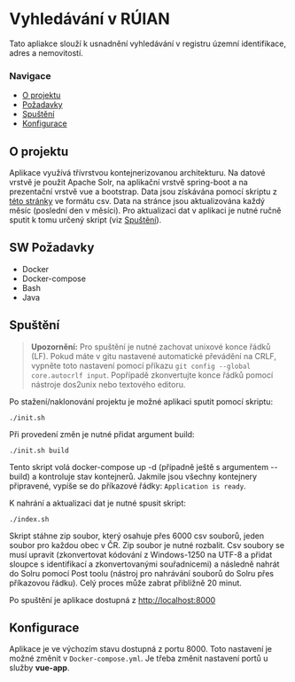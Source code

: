 # Vyhledávání v RÚIAN
Tato apliakce slouží k usnadnění vyhledávání v registru územní identifikace, adres a nemovitostí.

### Navigace
  - [O projektu](#o-projektu)
  - [Požadavky](#sw-po%c5%beadavky)
  - [Spuštění](#spu%c5%a1t%c4%9bn%c3%ad)
  - [Konfigurace](#konfigurace)

## O projektu
Aplikace využívá třívrstvou kontejnerizovanou architekturu. Na datové vrstvě je použit Apache Solr, na aplikační vrstvě spring-boot a na prezentační vrstvě vue a bootstrap. Data jsou získávána pomocí skriptu z [této stránky](https://nahlizenidokn.cuzk.cz/StahniAdresniMistaRUIAN.aspx) ve formátu csv. Data na stránce jsou aktualizována každý měsíc (poslední den v měsíci). Pro aktualizaci dat v aplikaci je nutné ručně sputit k tomu určený skript (viz [Spuštění](#spuštění)).

## SW Požadavky
- Docker
- Docker-compose
- Bash
- Java

## Spuštění
>**Upozornění:** Pro spuštění je nutné zachovat unixové konce řádků (LF). Pokud máte v gitu nastavené automatické převádění na CRLF, vypněte toto nastavení pomocí příkazu `git config --global core.autocrlf input`. Popřípadě zkonvertujte konce řádků pomocí nástroje dos2unix nebo textového editoru.

Po stažení/naklonování projektu je možné aplikaci sputit pomocí skriptu:
```
./init.sh
```
Při provedení změn je nutné přidat argument build:
```
./init.sh build
```
Tento skript volá docker-compose up -d (případně ještě s argumentem --build) a kontroluje stav kontejnerů. Jakmile jsou všechny kontejnery připravené, vypíše se do příkazové řádky: `Application is ready`.


K nahrání a aktualizaci dat je nutné spusit skript:
```
./index.sh
```
Skript stáhne zip soubor, který osahuje přes 6000 csv souborů, jeden soubor pro každou obec v ČR. Zip soubor je nutné rozbalit. Csv soubory se musí upravit (zkonvertovat kódování z Windows-1250 na UTF-8 a přidat sloupce s identifikací a zkonvertovanými souřadnicemi) a následně nahrát do Solru pomocí Post toolu (nástroj pro nahrávání souborů do Solru přes příkazovou řádku). Celý proces může zabrat přibližně 20 minut.

Po spuštění je aplikace dostupná z [http://localhost:8000](http://localhost:8000)

## Konfigurace
Aplikace je ve výchozím stavu dostupná z portu 8000. Toto nastavení je možné změnit v `Docker-compose.yml`. Je třeba změnit nastavení portů u služby **vue-app**.

